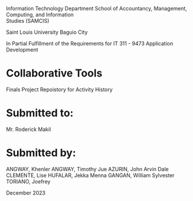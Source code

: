 Information Technology Department
School of Accountancy, Management, Computing, and Information	
Studies (SAMCIS)

Saint Louis University
Baguio City


In Partial Fulfillment of the Requirements for
IT 311 - 9473
Application Development

# Collaborative Tools
Finals Project Repoistory for Activity History

# Submitted to:
Mr. Roderick Makil

# Submitted by:
ANGWAY, Khenler
ANGWAY, Timothy Jue
AZURIN, John Arvin Dale
CLEMENTE, Lise
HUFALAR, Jekka Menna
GANGAN, William Sylvester
TORIANO, Joefrey

December 2023


